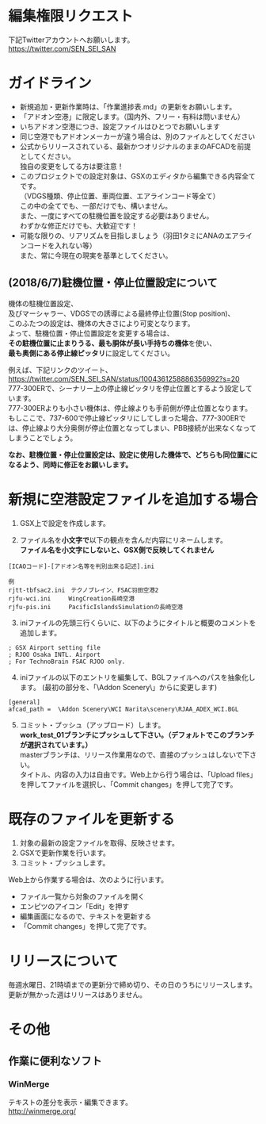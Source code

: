 # 編集権限リクエスト
下記Twitterアカウントへお願いします。  
<https://twitter.com/SEN_SEI_SAN>

# ガイドライン
* 新規追加・更新作業時は、「作業進捗表.md」の更新をお願いします。
* 「アドオン空港」に限定します。（国内外、フリー・有料は問いません）
* いちアドオン空港につき、設定ファイルはひとつでお願いします
* 同じ空港でもアドオンメーカーが違う場合は、別のファイルとしてください
* 公式からリリースされている、最新かつオリジナルのままのAFCADを前提としてください。  
独自の変更をしてる方は要注意！
* このプロジェクトでの設定対象は、GSXのエディタから編集できる内容全てです。  
（VDGS種類、停止位置、車両位置、エアラインコード等全て）  
この中の全てでも、一部だけでも、構いません。  
また、一度にすべての駐機位置を設定する必要はありません。  
わずかな修正だけでも、大歓迎です！
* 可能な限りの、リアリズムを目指しましょう（羽田1タミにANAのエアラインコードを入れない等）  
また、常に今現在の現実を基準としてください。

## (2018/6/7)駐機位置・停止位置設定について
機体の駐機位置設定、  
及びマーシャラー、VDGSでの誘導による最終停止位置(Stop position)、  
このふたつの設定は、機体の大きさにより可変となります。  
よって、駐機位置・停止位置設定を変更する場合は、  
**その駐機位置に止まりうる、最も胴体が長い手持ちの機体**を使い、  
**最も奥側にある停止線ピッタリ**に設定してください。  

例えば、下記リンクのツイート、  
https://twitter.com/SEN_SEI_SAN/status/1004361258886356992?s=20  
777-300ERで、シーナリー上の停止線ピッタリを停止位置とするよう設定しています。  
777-300ERよりも小さい機体は、停止線よりも手前側が停止位置となります。  
もしここで、737-600で停止線ピッタリにしてしまった場合、777-300ERでは、停止線より大分奥側が停止位置となってしまい、PBB接続が出来なくなってしまうことでしょう。

**なお、駐機位置・停止位置設定は、設定に使用した機体で、どちらも同位置にになるよう、同時に修正をお願いします。**



# 新規に空港設定ファイルを追加する場合
1. GSX上で設定を作成します。

2. ファイル名を**小文字で**以下の観点を含んだ内容にリネームします。  
**ファイル名を小文字にしないと、GSX側で反映してくれません**

```
[ICAOコード]-[アドオン名等を判別出来る記述].ini  

例  
rjtt-tbfsac2.ini　テクノブレイン、FSAC羽田空港2  
rjfu-wci.ini　　　WingCreation長崎空港  
rjfu-pis.ini     PacificIslandsSimulationの長崎空港
```

3. iniファイルの先頭三行くらいに、以下のようにタイトルと概要のコメントを追加します。

```
; GSX Airport setting file
; RJOO Osaka INTL. Airport
; For TechnoBrain FSAC RJOO only.
```

4. iniファイルの以下のエントリを編集して、BGLファイルへのパスを抽象化します。
(最初の部分を、「\Addon Scenery\」からに変更します)

```
[general]  
afcad_path =  \Addon Scenery\WCI Narita\scenery\RJAA_ADEX_WCI.BGL
```

5. コミット・プッシュ（アップロード）します。  
**work_test_01ブランチにプッシュして下さい。（デフォルトでこのブランチが選択されています。）**  
masterブランチは、リリース作業用なので、直接のプッシュはしないで下さい。  
タイトル、内容の入力は自由です。Web上から行う場合は、「Upload files」を押してファイルを選択し、「Commit changes」を押して完了です。

# 既存のファイルを更新する

1. 対象の最新の設定ファイルを取得、反映させます。
2. GSXで更新作業を行います。
3. コミット・プッシュします。

Web上から作業する場合は、次のように行います。

* ファイル一覧から対象のファイルを開く
* エンピツのアイコン「Edit」を押す
* 編集画面になるので、テキストを更新する
* 「Commit changes」を押して完了です。

# リリースについて
毎週水曜日、21時頃までの更新分で締め切り、その日のうちにリリースします。
更新が無かった週はリリースはありません。

# その他
## 作業に便利なソフト
### WinMerge
テキストの差分を表示・編集できます。  
http://winmerge.org/
